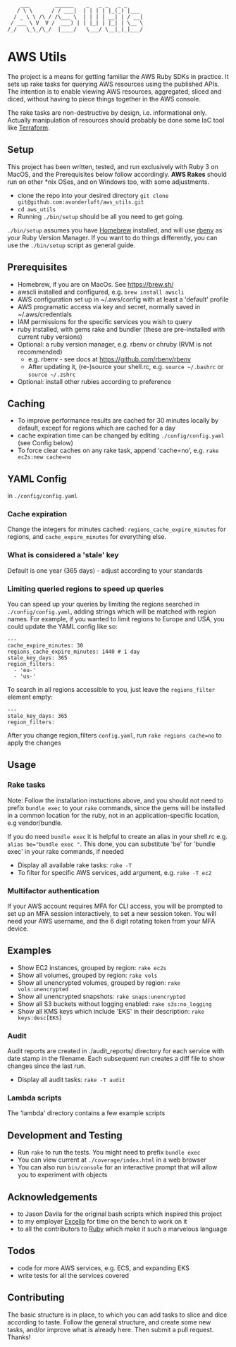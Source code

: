 ```
    ___        ______    _   _ _   _ _
   / \ \      / / ___|  | | | | |_(_) |___
  / _ \ \ /\ / /\___ \  | | | | __| | / __|
 / ___ \ V  V /  ___) | | |_| | |_| | \__ \
/_/   \_\_/\_/  |____/   \___/ \__|_|_|___/
```
# AWS Utils

The project is a means for getting familiar the AWS Ruby SDKs in practice.  It sets up rake tasks for querying AWS resources using the published APIs.  The intention is to enable viewing AWS resources, aggregated, sliced and diced, without having to piece things together in the AWS console.

The rake tasks are non-destructive by design, i.e. informational only.  Actually manipulation of resources should probably be done some IaC tool like [Terraform](https://www.terraform.io/ "Terraform by HashiCorp").

## Setup

This project has been written, tested, and run exclusively with Ruby 3 on MacOS, and the Prerequisites below follow accordingly.  **AWS Rakes** should run on other *nix OSes, and on Windows too, with some adjustments.

* clone the repo into your desired directory `git clone git@github.com:avonderluft/aws_utils.git`
* `cd aws_utils`
* Running `./bin/setup` should be all you need to get going.

`./bin/setup` assumes you have [Homebrew](https://brew.sh/ "The Missing Package Manager for macOS (or Linux) — Homebrew") installed, and will use [rbenv](https://github.com/rbenv/rbenv "GitHub - rbenv/rbenv: Manage your app&#39;s Ruby environment") as your Ruby Version Manager.  If you want to do things differently, you can use the `./bin/setup` script as general guide.

## Prerequisites

* Homebrew, if you are on MacOs.  See https://brew.sh/
* awscli installed and configured, e.g. `brew install awscli`
* AWS configuration set up in ~/.aws/config with at least a 'default' profile
* AWS programatic access via key and secret, normally saved in ~/.aws/credentials
* IAM permissions for the specific services you wish to query
* ruby installed, with gems rake and bundler (these are pre-installed with current ruby versions)
* Optional: a ruby version manager, e.g. rbenv or chruby (RVM is not recommended)
  * e.g. rbenv - see docs at https://github.com/rbenv/rbenv
  * After updating it, (re-)source your shell.rc, e.g. `source ~/.bashrc` or `source ~/.zshrc`
* Optional: install other rubies according to preference

## Caching

* To improve performance results are cached for 30 minutes locally by default, except for regions which are cached for a day
* cache expiration time can be changed by editing `./config/config.yaml` (see Config below)
* To force clear caches on any rake task, append 'cache=no', e.g. `rake ec2s:new cache=no`

## YAML Config

in `./config/config.yaml`

### Cache expiration 

Change the integers for minutes cached: `regions_cache_expire_minutes` for regions, and `cache_expire_minutes` for everything else.

### What is considered a 'stale' key

Default is one year (365 days) - adjust according to your standards

### Limiting queried regions to speed up queries

You can speed up your queries by limiting the regions searched in `./config/config.yaml`, adding strings which will be matched with region names.  For example, if you wanted to limit regions to Europe and USA, you could update the YAML config like so:

```
---
cache_expire_minutes: 30
regions_cache_expire_minutes: 1440 # 1 day
stale_key_days: 365
region_filters:
  - 'eu-'
  - 'us-'
```

To search in all regions accessible to you, just leave the `regions_filter` element empty:

```
---
stale_key_days: 365
region_filters:
```

After you change region_filters `config.yaml`, run `rake regions cache=no` to apply the changes


## Usage

### Rake tasks

Note: Follow the installation instuctions above, and you should not need to prefix `bundle exec` to your `rake` commands, since the gems will be installed in a common location for the ruby, not in an application-specific location, e.g vendor/bundle.

If you do need `bundle exec` it is helpful to create an alias in your shell.rc e.g. `alias be="bundle exec "`.  This done, you can substitute 'be' for 'bundle exec' in your rake commands, if needed

* Display all available rake tasks: `rake -T`
* To filter for specific AWS services, add argument, e.g. `rake -T ec2`

### Multifactor authentication

If your AWS account requires MFA for CLI access, you will be prompted to set up an MFA session interactively, to set a new session token.  You will need your AWS username, and the 6 digit rotating token from your MFA device.

## Examples

* Show EC2 instances, grouped by region: `rake ec2s`
* Show all volumes, grouped by region: `rake vols`
* Show all unencrypted volumes, grouped by region: `rake vols:unencrypted`
* Show all unencrypted snapshots: `rake snaps:unencrypted`
* Show all S3 buckets without logging enabled: `rake s3s:no_logging`
* Show all KMS keys which include 'EKS' in their description: `rake keys:desc[EKS]`

### Audit

Audit reports are created in ./audit_reports/ directory for each service with date stamp in the filename.  Each subsequent run creates a diff file to show changes since the last run.

* Display all audit tasks: `rake -T audit`

### Lambda scripts

The 'lambda' directory contains a few example scripts

## Development and Testing

* Run `rake` to run the tests.  You might need to prefix `bundle exec`
* You can view current at `./coverage/index.html` in a web browser
* You can also run `bin/console` for an interactive prompt that will allow you to experiment with objects

## Acknowledgements

* to Jason Davila for the original bash scripts which inspired this project
* to my employer [Excella](https://www.excella.com/) for time on the bench to work on it
* to all the contributors to [Ruby](https://www.ruby-lang.org/) which make it such a marvelous language

## Todos

* code for more AWS services, e.g. ECS, and expanding EKS
* write tests for all the services covered

## Contributing

The basic structure is in place, to which you can add tasks to slice and dice according to taste. Follow the general structure, and create some new tasks, and/or improve what is already here.  Then submit a pull request.  Thanks!
